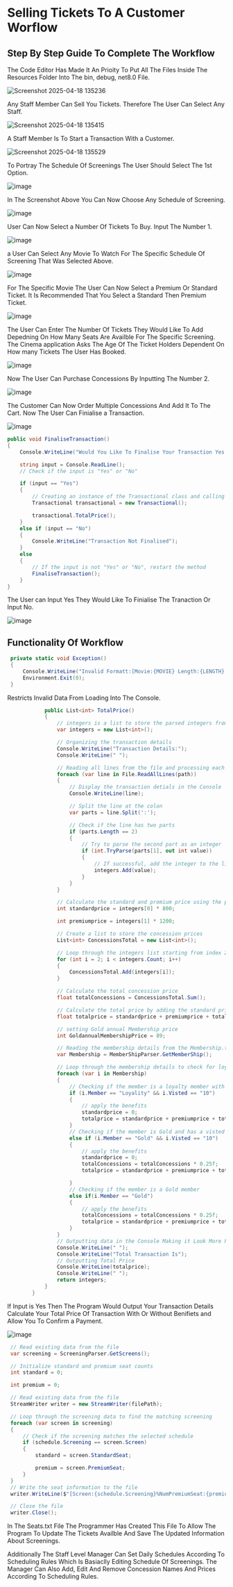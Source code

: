 # Selling Tickets To A Customer Worflow

## Step By Step Guide To Complete The Workflow

The Code Editor Has Made It An Prioity To Put All The Files Inside The Resources Folder Into The bin, debug, net8.0 File. 

![Screenshot 2025-04-18 135236](https://github.com/user-attachments/assets/7fab9af7-ba37-4acc-a46f-89aafadd1348)

Any Staff Member Can Sell You Tickets. Therefore The User Can Select Any Staff. 

![Screenshot 2025-04-18 135415](https://github.com/user-attachments/assets/67e7d765-3a7d-47d1-9af5-7a1a4fa1400d)

A Staff Member Is To Start a Transaction With a Customer. 

![Screenshot 2025-04-18 135529](https://github.com/user-attachments/assets/f7cccfca-2fed-45fc-94c5-d521778a1002)

To Portray The Schedule Of Screenings The User Should Select The 1st Option. 

![image](https://github.com/user-attachments/assets/daaef0d2-e02c-4438-a03f-78f7841af455)

In The Screenshot Above You Can Now Choose Any Schedule of Screening.

![image](https://github.com/user-attachments/assets/39c6aabd-6f48-492b-80ff-0b683722e5e2)

User Can Now Select a Number Of Tickets To Buy. Input The Number 1.

![image](https://github.com/user-attachments/assets/d92fed59-4faa-47d9-be62-f98518cc9e58)

a User Can Select Any Movie To Watch For The Specific Schedule Of Screening That Was Selected Above. 

![image](https://github.com/user-attachments/assets/d5c7f985-5fbd-4648-a45d-35a55d3cbb84)

For The Specific Movie The User Can Now Select a Premium Or Standard Ticket. It Is Recommended That You Select a Standard Then Premium Ticket. 

![image](https://github.com/user-attachments/assets/7fd60bca-2c9c-46f4-b174-a1b600090f19)

The User Can Enter The Number Of Tickets They Would Like To Add Depedning On How Many Seats Are Availble For The Specific Screening. The Cinema application Asks The Age Of The Ticket Holders Dependent On How many Tickets The User Has Booked.   

![image](https://github.com/user-attachments/assets/39c6aabd-6f48-492b-80ff-0b683722e5e2)

Now The User Can Purchase Concessions By Inputting The Number 2.

![image](https://github.com/user-attachments/assets/ac9901df-dd91-4195-90d4-c45d3ed60788)

The Customer Can Now Order Multiple Concessions And Add It To The Cart. Now The User Can Finialise a Transaction. 

![image](https://github.com/user-attachments/assets/bf6b0b89-334a-42b8-88d9-107c86915747)

~~~cs
public void FinaliseTransaction()
{
    Console.WriteLine("Would You Like To Finalise Your Transaction Yes Or No");

    string input = Console.ReadLine();
    // Check if the input is "Yes" or "No"

    if (input == "Yes")
    {
        // Creating an instance of the Transactional class and calling the TotalPrice method
        Transactional transactional = new Transactional();

        transactional.TotalPrice();
    }
    else if (input == "No")
    {
        Console.WriteLine("Transaction Not Finalised");
    }
    else
    {
        // If the input is not "Yes" or "No", restart the method
        FinaliseTransaction();
    }
}
~~~
The User can Input Yes They Would Like To Finialise The Tranaction Or Input No.

![image](https://github.com/user-attachments/assets/41d63c06-cd15-476b-89fb-ea1a5472f9e1)

## Functionality Of Workflow
~~~cs
 private static void Exception()
 {
     Console.WriteLine("Invalid Formatt:[Movie:{MOVIE} Length:{LENGTH} Genre:{GENRE} Rating:{RATING}]");
     Environment.Exit(0);
 }
~~~
Restricts Invalid Data From Loading Into The Console.
```cs
            public List<int> TotalPrice()
            {
                // integers is a list to store the parsed integers from the file
                var integers = new List<int>();

                // Organizing the transaction details
                Console.WriteLine("Transaction Details:");
                Console.WriteLine(" ");

                // Reading all lines from the file and processing each line
                foreach (var line in File.ReadAllLines(path))
                {
                    // Display the transaction detials in the Console
                    Console.WriteLine(line);

                    // Split the line at the colon
                    var parts = line.Split(':');

                    // Check if the line has two parts
                    if (parts.Length == 2)
                    {
                        // Try to parse the second part as an integer
                        if (int.TryParse(parts[1], out int value))
                        {
                            // If successful, add the integer to the list
                            integers.Add(value);
                        }
                    }
                }

                // Calculate the standard and premium price using the parsed data
                int standardprice = integers[0] * 800;

                int premiumprice = integers[1] * 1200;

                // Create a list to store the concession prices
                List<int> ConcessionsTotal = new List<int>();

                // Loop through the integers list starting from index 2 to get the concession prices. Adding the concession prices to the ConcessionsTotal list
                for (int i = 2; i < integers.Count; i++)
                {
                    ConcessionsTotal.Add(integers[i]);
                }

                // Calculate the total concession price
                float totalConcessions = ConcessionsTotal.Sum();

                // Calculate the total price by adding the standard price, premium price, and total concession price
                float totalprice = standardprice + premiumprice + totalConcessions;

                // setting Gold annual Membership price
                int GoldannualMembershipPrice = 89;

                // Reading the membership details from the Membership.txt file Using a Parser
                var Membership = MemberShipParser.GetMemberShip();

                // Loop through the membership details to check for loyalty or gold membership
                foreach (var i in Membership)
                {
                    // Checking if the member is a loyalty member with a visted count of 10
                    if (i.Member == "Loyality" && i.Visted == "10")
                    {
                        // apply the benefits
                        standardprice = 0;
                        totalprice = standardprice + premiumprice + totalConcessions;
                    }
                    // Checking if the member is Gold and has a visted count of 10
                    else if (i.Member == "Gold" && i.Visted == "10")
                    {
                        // apply the benefits
                        standardprice = 0;
                        totalConcessions = totalConcessions * 0.25f;
                        totalprice = standardprice + premiumprice + totalConcessions + GoldannualMembershipPrice;

                    }
                    // Checking if the member is a Gold member
                    else if(i.Member == "Gold")
                    {
                        // apply the benefits
                        totalConcessions = totalConcessions * 0.25f;
                        totalprice = standardprice + premiumprice + totalConcessions + GoldannualMembershipPrice;
                    }
                }
                // Outputting data in the Console Making it Look More Professional
                Console.WriteLine(" ");
                Console.WriteLine("Total Transaction Is");
                // Outputting Total Price
                Console.WriteLine(totalprice);
                Console.WriteLine(" ");
                return integers;
            }
        }
```

If Input is Yes Then The Program Would Output Your Transaction Details Calculate Your Total Price Of Transaction With Or Without Benifiets and Allow You To Confirm a Payment.

![image](https://github.com/user-attachments/assets/9b4aa0db-3223-414e-a706-6f1e4aaa58fb)
~~~cs
 // Read existing data from the file
 var screening = ScreeningParser.GetScreens();

 // Initialize standard and premium seat counts
 int standard = 0;

 int premium = 0;

 // Read existing data from the file
 StreamWriter writer = new StreamWriter(filePath);

 // Loop through the screening data to find the matching screening
 foreach (var screen in screening)
 {
     // Check if the screening matches the selected schedule
     if (schedule.Screening == screen.Screen)
     {
         standard = screen.StandardSeat;

         premium = screen.PremiumSeat;
     }
 }
 // Write the seat information to the file
 writer.WriteLine($"[Screen:{schedule.Screening}%NumPremiumSeat:{premium}%NumStandardSeat:{standard}]");

 // Close the file
 writer.Close();
~~~
In The Seats.txt File The Programmer Has Created This File To Allow The Program To Update The Tickets Availble And Save The Updated Information About Screenings.

Additionally The Staff Level Manager Can Set Daily Schedules According To Scheduling Rules Which Is Basiaclly Editing Schedule Of Screenings. The Manager Can Also Add, Edit And Remove Concession Names And Prices According To Scheduling Rules. 




